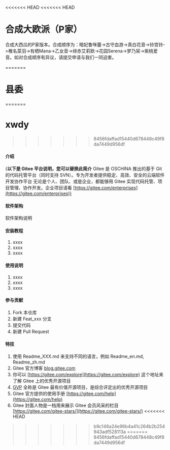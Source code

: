 <<<<<<< HEAD
<<<<<<< HEAD
# 合成大欧派（P家） #

合成大西瓜的P家版本。合成顺序为：暗妃鲁咪蕾->古守血游->真白花音->铃宫铃->椎名菜羽->有栖Mana->乙女音->绯赤艾莉欧->花园Serena->梦乃栞->紫桃爱音。如对合成顺序有异议，请提交申请与我们一同迫害。

=======
# 县委
=======
# xwdy
>>>>>>> 8456fdaffad15440d678448c49f8da7449d956df

#### 介绍
{**以下是 Gitee 平台说明，您可以替换此简介**
Gitee 是 OSCHINA 推出的基于 Git 的代码托管平台（同时支持 SVN）。专为开发者提供稳定、高效、安全的云端软件开发协作平台
无论是个人、团队、或是企业，都能够用 Gitee 实现代码托管、项目管理、协作开发。企业项目请看 [https://gitee.com/enterprises](https://gitee.com/enterprises)}

#### 软件架构
软件架构说明


#### 安装教程

1.  xxxx
2.  xxxx
3.  xxxx

#### 使用说明

1.  xxxx
2.  xxxx
3.  xxxx

#### 参与贡献

1.  Fork 本仓库
2.  新建 Feat_xxx 分支
3.  提交代码
4.  新建 Pull Request


#### 特技

1.  使用 Readme\_XXX.md 来支持不同的语言，例如 Readme\_en.md, Readme\_zh.md
2.  Gitee 官方博客 [blog.gitee.com](https://blog.gitee.com)
3.  你可以 [https://gitee.com/explore](https://gitee.com/explore) 这个地址来了解 Gitee 上的优秀开源项目
4.  [GVP](https://gitee.com/gvp) 全称是 Gitee 最有价值开源项目，是综合评定出的优秀开源项目
5.  Gitee 官方提供的使用手册 [https://gitee.com/help](https://gitee.com/help)
6.  Gitee 封面人物是一档用来展示 Gitee 会员风采的栏目 [https://gitee.com/gitee-stars/](https://gitee.com/gitee-stars/)
<<<<<<< HEAD
>>>>>>> b9c146a24e96b4a41c264b2b254943adf528113a
=======
>>>>>>> 8456fdaffad15440d678448c49f8da7449d956df

